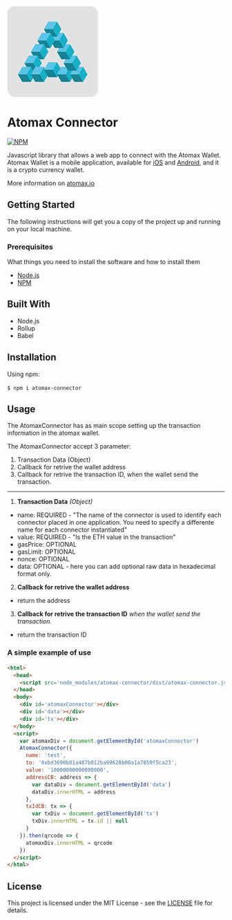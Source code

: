 ![ATOMAX](https://raw.githubusercontent.com/TrustlessLabsLtd/static-files/master/atomax-icon.png)



# Atomax Connector

[![NPM](https://nodei.co/npm/atomax-connector.png)](https://nodei.co/npm/atomax-connector/)

Javascript library that allows a web app to connect with the Atomax Wallet.
Atomax Wallet is a mobile application, available for [iOS](https://itunes.apple.com/us/app/atomax-wallet-lite/id1415885195) and [Android](https://play.google.com/store/apps/details?id=com.atomax_wallet), and it is a crypto currency wallet.

More information on [atomax.io](https://atomax.io/)



## Getting Started

The following instructions will get you a copy of the project up and running on your local machine.

### Prerequisites

What things you need to install the software and how to install them

* [Node.js](https://nodejs.org/)
* [NPM](https://www.npmjs.com/)


## Built With

* Node.js
* Rollup
* Babel

## Installation

Using npm:

`$ npm i atomax-connector`

## Usage

The AtomaxConnector has as main scope setting up the transaction
information in the atomax wallet.

The AtomaxConnector accept 3 parameter:
1. Transaction Data (Object)
2. Callback for retrive the wallet address
3. Callback for retrive the transaction ID, when the wallet send the transaction.

---

1. **Transaction Data** *(Object)*

  * name: REQUIRED - "The name of the connector is used to identify
  each connector placed in one application. You need to
  specify a differente name for each connector instantiated"
  * value: REQUIRED - "Is the ETH value in the transaction"
  * gasPrice: OPTIONAL
  * gasLimit: OPTIONAL
  * nonce: OPTIONAL
  * data: OPTIONAL - here you can add optional raw data in hexadecimal format only.


2. **Callback for retrive the wallet address**

  * return the address


3. **Callback for retrive the transaction ID** *when the wallet send the transaction.*

  * return the transaction ID


### A simple example of use

```html
<html>
  <head>
    <script src='node_modules/atomax-connector/dist/atomax-connector.js'></script>
  </head>
  <body>
    <div id='atomaxConnector'></div>
    <div id='data'></div>
    <div id='tx'></div>
  </body>
  <script>
    var atomaxDiv = document.getElementById('atomaxConnector')
    AtomaxConnector({
      name: 'test',
      to: '0xbd3696b01a487b012ba99628b06a1a7859f5ca23',
      value: '10000000000000000',
      addressCB: address => {
        var dataDiv = document.getElementById('data')
        dataDiv.innerHTML = address
      },
      txIdCB: tx => {
        var txDiv = document.getElementById('tx')
        txDiv.innerHTML = tx.id || null
      }
    }).then(qrcode => {
      atomaxDiv.innerHTML = qrcode
    })
  </script>
</html>
```


## License

This project is licensed under the MIT License - see the [LICENSE](LICENSE) file for details.
